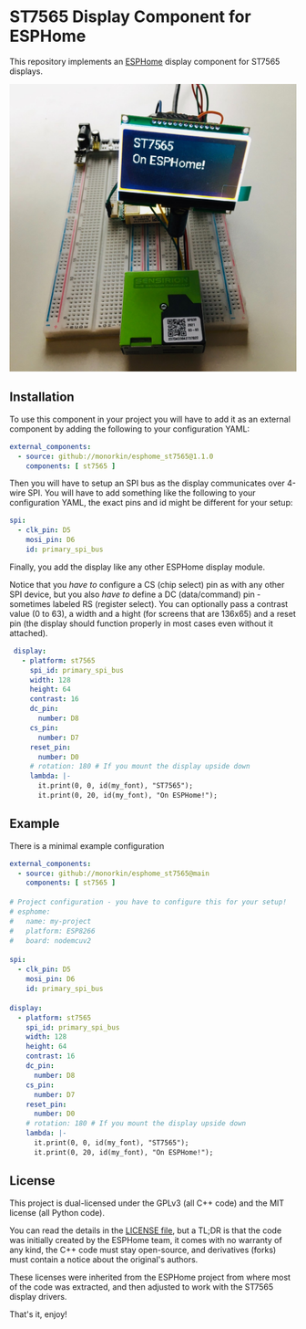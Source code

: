 # ST7565 Display Component for ESPHome

This repository implements an [ESPHome](https://esphome.io/) display component
for ST7565 displays.

![Demo of the display being driven by an ESPHome configuration](./docs/display_demo.jpg)

## Installation

To use this component in your project you will have to add it as an external
component by adding the following to your configuration YAML:

```yaml
external_components:
  - source: github://monorkin/esphome_st7565@1.1.0
    components: [ st7565 ]
```

Then you will have to setup an SPI bus as the display communicates over 4-wire SPI.
You will have to add something like the following to your configuration YAML,
the exact pins and id might be different for your setup:

```yaml
spi:
  - clk_pin: D5
    mosi_pin: D6
    id: primary_spi_bus
```

Finally, you add the display like any other ESPHome display module.

Notice that you *have to* configure a CS (chip select) pin as with any other
SPI device, but you also *have to* define a DC (data/command) pin - sometimes
labeled RS (register select). You can optionally pass a contrast value (0 to 63),
a width and a hight (for screens that are 136x65) and a reset pin
(the display should function properly in most cases even without it attached).

```yaml
 display:
   - platform: st7565
     spi_id: primary_spi_bus
     width: 128
     height: 64
     contrast: 16
     dc_pin:
       number: D8
     cs_pin:
       number: D7
     reset_pin:
       number: D0
     # rotation: 180 # If you mount the display upside down
     lambda: |-
       it.print(0, 0, id(my_font), "ST7565");
       it.print(0, 20, id(my_font), "On ESPHome!");
```

## Example

There is a minimal example configuration

```yaml
external_components:
  - source: github://monorkin/esphome_st7565@main
    components: [ st7565 ]

# Project configuration - you have to configure this for your setup!
# esphome:
#   name: my-project
#   platform: ESP8266
#   board: nodemcuv2

spi:
  - clk_pin: D5
    mosi_pin: D6
    id: primary_spi_bus

display:
  - platform: st7565
    spi_id: primary_spi_bus
    width: 128
    height: 64
    contrast: 16
    dc_pin:
      number: D8
    cs_pin:
      number: D7
    reset_pin:
      number: D0
    # rotation: 180 # If you mount the display upside down
    lambda: |-
      it.print(0, 0, id(my_font), "ST7565");
      it.print(0, 20, id(my_font), "On ESPHome!");
```

## License

This project is dual-licensed under the GPLv3 (all C++ code) and the
MIT license (all Python code).

You can read the details in the [LICENSE file](./LICENSE), but a TL;DR is
that the code was initially created by the ESPHome team, it comes with no
warranty of any kind, the C++ code must stay open-source, and derivatives
(forks) must contain a notice about the original's authors.

These licenses were inherited from the ESPHome project from where most of the
code was extracted, and then adjusted to work with the ST7565 display drivers.

That's it, enjoy!
